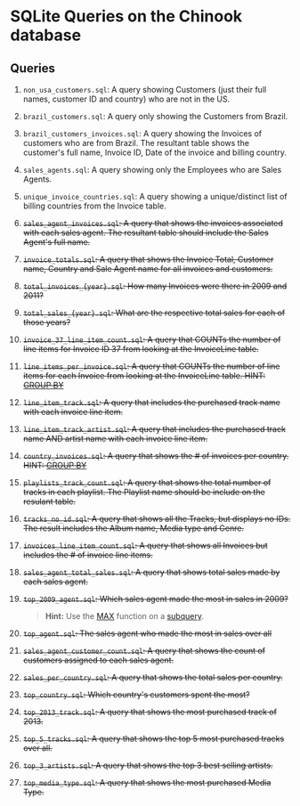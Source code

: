# SQLite Queries on the Chinook database

## Queries
1. `non_usa_customers.sql`: A query showing Customers (just their full names, customer ID and country) who are not in the US.
1. `brazil_customers.sql`: A query only showing the Customers from Brazil.
1. `brazil_customers_invoices.sql`: A query showing the Invoices of customers who are from Brazil. The resultant table shows the customer's full name, Invoice ID, Date of the invoice and billing country.
1. `sales_agents.sql`: A query showing only the Employees who are Sales Agents.
1. `unique_invoice_countries.sql`: A query showing a unique/distinct list of billing countries from the Invoice table.
1. ~~`sales_agent_invoices.sql`: A query that shows the invoices associated with each sales agent. The resultant table should include the Sales Agent's full name.~~
1. ~~`invoice_totals.sql`: A query that shows the Invoice Total, Customer name, Country and Sale Agent name for all invoices and customers.~~
1. ~~`total_invoices_{year}.sql`: How many Invoices were there in 2009 and 2011?~~
1. ~~`total_sales_{year}.sql`: What are the respective total sales for each of those years?~~
1. ~~`invoice_37_line_item_count.sql`: A query that COUNTs the number of line items for Invoice ID 37 from looking at the InvoiceLine table.~~
1. ~~`line_items_per_invoice.sql`: A query that COUNTs the number of line items for each Invoice from looking at the InvoiceLine table. HINT: [GROUP BY](http://www.sqlite.org/lang_select.html#resultset)~~
1. ~~`line_item_track.sql`: A query that includes the purchased track name with each invoice line item.~~
1. ~~`line_item_track_artist.sql`: A query that includes the purchased track name AND artist name with each invoice line item.~~
1. ~~`country_invoices.sql`: A query that shows the # of invoices per country. HINT: [GROUP BY](http://www.sqlite.org/lang_select.html#resultset)~~
1. ~~`playlists_track_count.sql`: A query that shows the total number of tracks in each playlist. The Playlist name should be include on the resulant table.~~
1. ~~`tracks_no_id.sql`: A query that shows all the Tracks, but displays no IDs. The result includes the Album name, Media type and Genre.~~
1. ~~`invoices_line_item_count.sql`: A query that shows all Invoices but includes the # of invoice line items.~~
1. ~~`sales_agent_total_sales.sql`: A query that shows total sales made by each sales agent.~~
1. ~~`top_2009_agent.sql`: Which sales agent made the most in sales in 2009?~~

    > **Hint:** Use the [MAX](https://www.sqlite.org/lang_aggfunc.html#maxggunc) function on a [subquery](http://beginner-sql-tutorial.com/sql-subquery.htm).

1. ~~`top_agent.sql`: The sales agent who made the most in sales over all~~
1. ~~`sales_agent_customer_count.sql`: A query that shows the count of customers assigned to each sales agent.~~
1. ~~`sales_per_country.sql`: A query that shows the total sales per country.~~
1. ~~`top_country.sql`: Which country's customers spent the most?~~
1. ~~`top_2013_track.sql`: A query that shows the most purchased track of 2013.~~
1. ~~`top_5_tracks.sql`: A query that shows the top 5 most purchased tracks over all.~~
1. ~~`top_3_artists.sql`: A query that shows the top 3 best selling artists.~~
1. ~~`top_media_type.sql`: A query that shows the most purchased Media Type.~~

